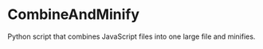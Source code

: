 CombineAndMinify
================

Python script that combines JavaScript files into one large file and minifies.
